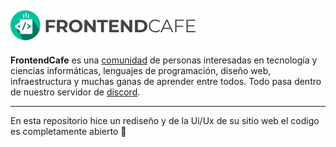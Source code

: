 ![Logo](https://raw.githubusercontent.com/cutioluis/Frontend-Cafe/master/src/assets/static/logo-cafe.png)
------------
**FrontendCafe** es una [comunidad](https://frontend.cafe/ "comunidad") de personas interesadas en tecnología y ciencias informáticas, lenguajes de programación, diseño web, infraestructura y muchas ganas de aprender entre todos. Todo pasa dentro de nuestro servidor de [discord](https://discord.com/invite/frontendcafe "discord").

------------
En esta repositorio hice un rediseño y de la Ui/Ux de su sitio web el codigo es completamente abierto 💙

